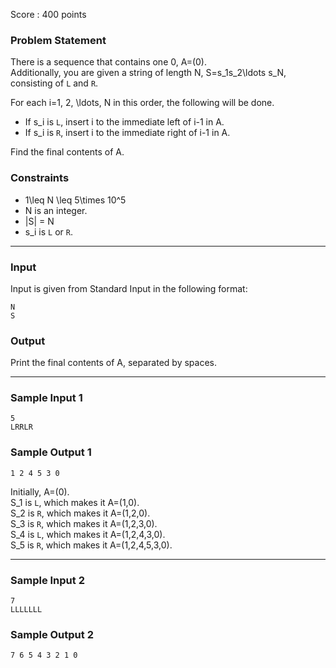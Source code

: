 Score : 400 points

### Problem Statement

There is a sequence that contains one 0, A=(0).  
Additionally, you are given a string of length N, S=s\_1s\_2\ldots s\_N, consisting of `L` and `R`.

For each i=1, 2, \ldots, N in this order, the following will be done.

* If s\_i is `L`, insert i to the immediate left of i-1 in A.
* If s\_i is `R`, insert i to the immediate right of i-1 in A.

Find the final contents of A.

### Constraints

* 1\leq N \leq 5\times 10^5
* N is an integer.
* |S| = N
* s\_i is `L` or `R`.

---

### Input

Input is given from Standard Input in the following format:

```
N
S
```

### Output

Print the final contents of A, separated by spaces.

---

### Sample Input 1

```
5
LRRLR
```

### Sample Output 1

```
1 2 4 5 3 0
```

Initially, A=(0).  
S\_1 is `L`, which makes it A=(1,0).  
S\_2 is `R`, which makes it A=(1,2,0).  
S\_3 is `R`, which makes it A=(1,2,3,0).  
S\_4 is `L`, which makes it A=(1,2,4,3,0).  
S\_5 is `R`, which makes it A=(1,2,4,5,3,0).

---

### Sample Input 2

```
7
LLLLLLL
```

### Sample Output 2

```
7 6 5 4 3 2 1 0
```